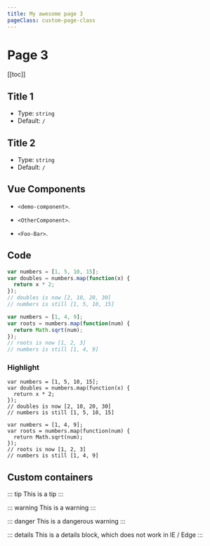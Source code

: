 ```yaml
---
title: My awesome page 3
pageClass: custom-page-class
---
```


# Page 3

[[toc]]

## Title 1

- Type: `string`
- Default: `/`

## Title 2

- Type: `string`
- Default: `/`

## Vue Components

- `<demo-component>`.
  <demo-component/>

- `<OtherComponent>`.
  <OtherComponent/>

- `<Foo-Bar>`.
  <Foo-Bar/>

## Code

```javascript
var numbers = [1, 5, 10, 15];
var doubles = numbers.map(function(x) {
  return x * 2;
});
// doubles is now [2, 10, 20, 30]
// numbers is still [1, 5, 10, 15]

var numbers = [1, 4, 9];
var roots = numbers.map(function(num) {
  return Math.sqrt(num);
});
// roots is now [1, 2, 3]
// numbers is still [1, 4, 9]
```

### Highlight

```javascript{3,9-11}
var numbers = [1, 5, 10, 15];
var doubles = numbers.map(function(x) {
  return x * 2;
});
// doubles is now [2, 10, 20, 30]
// numbers is still [1, 5, 10, 15]

var numbers = [1, 4, 9];
var roots = numbers.map(function(num) {
  return Math.sqrt(num);
});
// roots is now [1, 2, 3]
// numbers is still [1, 4, 9]
```

## Custom containers

::: tip
This is a tip
:::

::: warning
This is a warning
:::

::: danger
This is a dangerous warning
:::

::: details
This is a details block, which does not work in IE / Edge
:::

